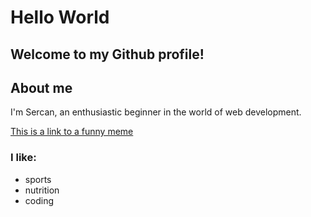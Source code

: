 # Hello World
## Welcome to my Github profile!

## About me
I'm Sercan, an enthusiastic beginner in the world of web development.

[This is a link to a funny meme](https://www.delicious.com.au/food-files/gallery/27-of-the-funniest-food-memes/rp8qaoht)


### I like:
- sports
- nutrition
- coding

